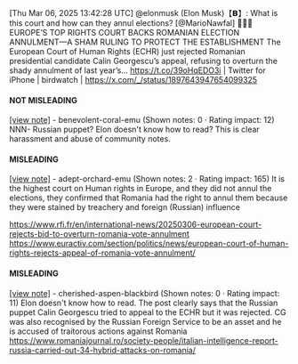 [Thu Mar 06, 2025 13:42:28 UTC] @elonmusk (Elon Musk)【𝗕】: What is this court and how can they annul elections? [@MarioNawfal] 🚨🇷🇴EUROPE’S TOP RIGHTS COURT BACKS ROMANIAN ELECTION ANNULMENT—A SHAM RULING TO PROTECT THE ESTABLISHMENT The European Court of Human Rights (ECHR) just rejected Romanian presidential candidate Calin Georgescu’s appeal, refusing to overturn the shady annulment of last year’s… https://t.co/39oHqEDO3i | Twitter for iPhone | birdwatch | https://x.com/_/status/1897643947654099325

#### NOT MISLEADING

[[view note]](https://x.com/i/birdwatch/n/1897668714033795556) - benevolent-coral-emu (Shown notes: 0 · Rating impact: 12)
NNN- Russian puppet? Elon doesn't know how to read? This is clear harassment and abuse of community notes. 

#### MISLEADING

[[view note]](https://x.com/i/birdwatch/n/1897680149585227927) - adept-orchard-emu (Shown notes: 2 · Rating impact: 165)
It is the highest court on Human rights in Europe, and they did not annul the elections, they confirmed that Romania had the right to annul them because they were stained by treachery and foreign (Russian) influence


https://www.rfi.fr/en/international-news/20250306-european-court-rejects-bid-to-overturn-romania-vote-annulment
https://www.euractiv.com/section/politics/news/european-court-of-human-rights-rejects-appeal-of-romania-vote-annulment/

#### MISLEADING

[[view note]](https://x.com/i/birdwatch/n/1897660914251235678) - cherished-aspen-blackbird (Shown notes: 0 · Rating impact: 11)
Elon doesn't know how to read.
The post clearly says that the Russian puppet Calin Georgescu tried to appeal to the ECHR but it was rejected.
CG was also recognised by the Russian Foreign Service to be an asset and he is accused of traitorous actions against Romania
https://www.romaniajournal.ro/society-people/italian-intelligence-report-russia-carried-out-34-hybrid-attacks-on-romania/
